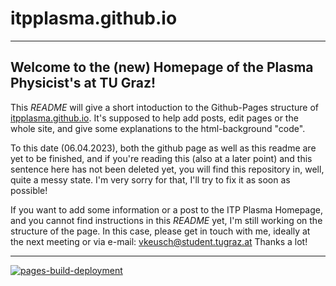 # itpplasma.github.io
----
## Welcome to the (new) Homepage of the Plasma Physicist's at TU Graz!

This _README_ will give a short intoduction to the Github-Pages structure of [itpplasma.github.io](href="https://itpplasma.github.io/"). It's supposed to help add posts, edit pages or the whole site, and give some explanations to the html-background "code". 

To this date (06.04.2023), both the github page as well as this readme are yet to be finished, and if you're reading this (also at a later point) and this sentence here has not been deleted yet, you will find this repository in, well, quite a messy state. I'm very sorry for that, I'll try to fix it as soon as possible!

If you want to add some information or a post to the ITP Plasma Homepage, and you cannot find instructions in this _README_ yet, I'm still working on the structure of the page. In this case, please get in touch with me, ideally at the next meeting or via e-mail: vkeusch@student.tugraz.at Thanks a lot!








----
[![pages-build-deployment](https://github.com/itpplasma/itpplasma.github.io/actions/workflows/pages/pages-build-deployment/badge.svg)](https://github.com/itpplasma/itpplasma.github.io/actions/workflows/pages/pages-build-deployment)
